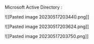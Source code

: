 Microsoft Active Directory : 

![[Pasted image 20230517203440.png]]

![[Pasted image 20230517203624.png]]

![[Pasted image 20230517203750.png]]

